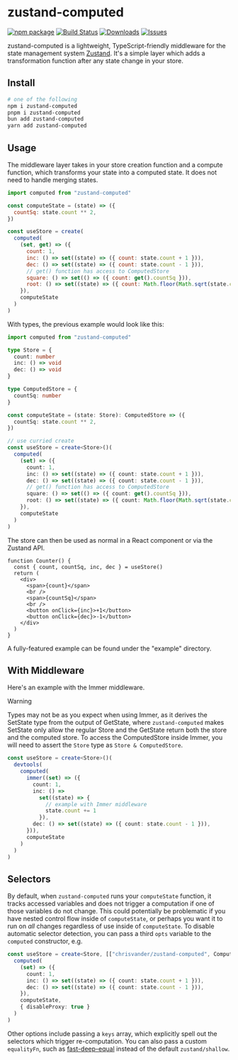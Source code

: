 # zustand-computed

[![npm package][npm-img]][npm-url]
[![Build Status][build-img]][build-url]
[![Downloads][downloads-img]][downloads-url]
[![Issues][issues-img]][issues-url]

zustand-computed is a lightweight, TypeScript-friendly middleware for the state management system [Zustand](https://github.com/pmndrs/zustand). It's a simple layer which adds a transformation function after any state change in your store.

## Install

```bash
# one of the following
npm i zustand-computed
pnpm i zustand-computed
bun add zustand-computed
yarn add zustand-computed
```

## Usage

The middleware layer takes in your store creation function and a compute function, which transforms your state into a computed state. It does not need to handle merging states.

```js
import computed from "zustand-computed"

const computeState = (state) => ({
  countSq: state.count ** 2,
})

const useStore = create(
  computed(
    (set, get) => ({
      count: 1,
      inc: () => set((state) => ({ count: state.count + 1 })),
      dec: () => set((state) => ({ count: state.count - 1 })),
      // get() function has access to ComputedStore
      square: () => set(() => ({ count: get().countSq })),
      root: () => set((state) => ({ count: Math.floor(Math.sqrt(state.count)) })),
    }),
    computeState
  )
)
```

With types, the previous example would look like this:

```ts
import computed from "zustand-computed"

type Store = {
  count: number
  inc: () => void
  dec: () => void
}

type ComputedStore = {
  countSq: number
}

const computeState = (state: Store): ComputedStore => ({
  countSq: state.count ** 2,
})

// use curried create
const useStore = create<Store>()(
  computed(
    (set) => ({
      count: 1,
      inc: () => set((state) => ({ count: state.count + 1 })),
      dec: () => set((state) => ({ count: state.count - 1 })),
      // get() function has access to ComputedStore
      square: () => set(() => ({ count: get().countSq })),
      root: () => set((state) => ({ count: Math.floor(Math.sqrt(state.count)) })),
    }),
    computeState
  )
)
```

The store can then be used as normal in a React component or via the Zustand API.

```tsx
function Counter() {
  const { count, countSq, inc, dec } = useStore()
  return (
    <div>
      <span>{count}</span>
      <br />
      <span>{countSq}</span>
      <br />
      <button onClick={inc}>+1</button>
      <button onClick={dec}>-1</button>
    </div>
  )
}
```

A fully-featured example can be found under the "example" directory.

## With Middleware

Here's an example with the Immer middleware.

> [!WARNING]
> Types may not be as you expect when using Immer, as it derives the SetState type from the output of GetState, where `zustand-computed` makes SetState only allow the regular Store and the GetState return both the store and the computed store. To access the ComputedStore inside Immer, you will need to assert the `Store` type as `Store & ComputedStore`.

```ts
const useStore = create<Store>()(
  devtools(
    computed(
      immer((set) => ({
        count: 1,
        inc: () =>
          set((state) => {
            // example with Immer middleware
            state.count += 1
          }),
        dec: () => set((state) => ({ count: state.count - 1 })),
      })),
      computeState
    )
  )
)
```

## Selectors

By default, when `zustand-computed` runs your `computeState` function, it tracks accessed variables and does not trigger a computation if one of those variables do not change. This could potentially be problematic if you have nested control flow inside of `computeState`, or perhaps you want it to run on _all_ changes regardless of use inside of `computeState`. To disable automatic selector detection, you can pass a third `opts` variable to the `computed` constructor, e.g.

```ts
const useStore = create<Store, [["chrisvander/zustand-computed", ComputedStore]]>(
  computed(
    (set) => ({
      count: 1,
      inc: () => set((state) => ({ count: state.count + 1 })),
      dec: () => set((state) => ({ count: state.count - 1 })),
    }),
    computeState,
    { disableProxy: true }
  )
)
```

Other options include passing a `keys` array, which explicitly spell out the selectors which trigger re-computation. You can also pass a custom `equalityFn`, such as [fast-deep-equal](https://github.com/epoberezkin/fast-deep-equal) instead of the default `zustand/shallow`.

[build-img]: https://github.com/chrisvander/zustand-computed/actions/workflows/release.yml/badge.svg
[build-url]: https://github.com/chrisvander/zustand-computed/actions/workflows/release.yml
[downloads-img]: https://img.shields.io/npm/dt/zustand-computed
[downloads-url]: https://www.npmtrends.com/zustand-computed
[npm-img]: https://img.shields.io/npm/v/zustand-computed
[npm-url]: https://www.npmjs.com/package/zustand-computed
[issues-img]: https://img.shields.io/github/issues/chrisvander/zustand-computed
[issues-url]: https://github.com/chrisvander/chrisvander/zustand-computed/issues
